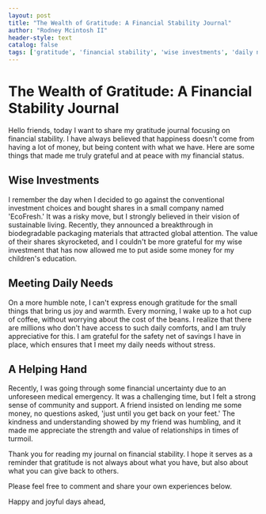 ```yaml
---
layout: post
title: "The Wealth of Gratitude: A Financial Stability Journal"
author: "Rodney Mcintosh II"
header-style: text
catalog: false
tags: ['gratitude', 'financial stability', 'wise investments', 'daily needs', 'community support']
---
```


# The Wealth of Gratitude: A Financial Stability Journal

Hello friends, today I want to share my gratitude journal focusing on financial stability. I have always believed that happiness doesn't come from having a lot of money, but being content with what we have. Here are some things that made me truly grateful and at peace with my financial status.

## Wise Investments
I remember the day when I decided to go against the conventional investment choices and bought shares in a small company named 'EcoFresh.' It was a risky move, but I strongly believed in their vision of sustainable living. Recently, they announced a breakthrough in biodegradable packaging materials that attracted global attention. The value of their shares skyrocketed, and I couldn't be more grateful for my wise investment that has now allowed me to put aside some money for my children's education.

## Meeting Daily Needs
On a more humble note, I can't express enough gratitude for the small things that bring us joy and warmth. Every morning, I wake up to a hot cup of coffee, without worrying about the cost of the beans. I realize that there are millions who don't have access to such daily comforts, and I am truly appreciative for this. I am grateful for the safety net of savings I have in place, which ensures that I meet my daily needs without stress.

## A Helping Hand
Recently, I was going through some financial uncertainty due to an unforeseen medical emergency. It was a challenging time, but I felt a strong sense of community and support. A friend insisted on lending me some money, no questions asked, 'just until you get back on your feet.' The kindness and understanding showed by my friend was humbling, and it made me appreciate the strength and value of relationships in times of turmoil.

Thank you for reading my journal on financial stability. I hope it serves as a reminder that gratitude is not always about what you have, but also about what you can give back to others.

Please feel free to comment and share your own experiences below.

Happy and joyful days ahead,